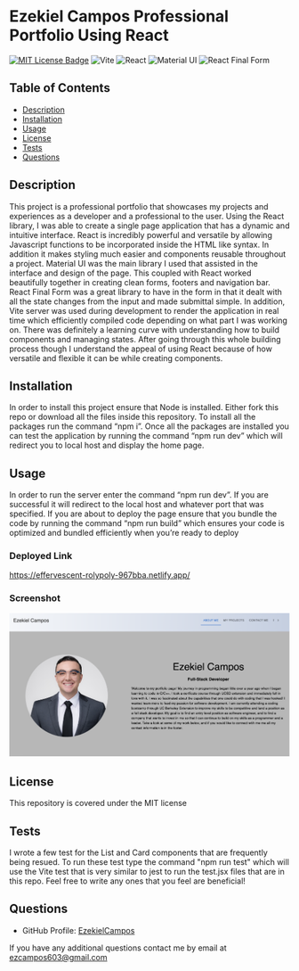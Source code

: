
# Ezekiel Campos Professional Portfolio Using React

[![MIT License Badge](https://img.shields.io/badge/license-MIT-green?style=for-the-badge)](/LICENSE)
![Vite](https://img.shields.io/badge/Vite-646CFF?style=for-the-badge&logo=vite&logoColor=white)
![React](https://img.shields.io/badge/React-61DAFB?style=for-the-badge&logo=react&logoColor=white)
![Material UI](https://img.shields.io/badge/Material--UI-007FFF?style=for-the-badge&logo=mui&logoColor=white)
![React Final Form](https://img.shields.io/badge/React_Final_Form-0F4C75?style=for-the-badge&logo=react&logoColor=white)




## Table of Contents
- [Description](#description)
- [Installation](#installation)
- [Usage](#usage)
- [License](#license)
- [Tests](#tests)
- [Questions](#questions)

## Description

This project is a professional portfolio that showcases my projects and experiences as a developer and a professional to the user.  Using the React library, I was able to create a single page application that has a dynamic and intuitive interface.  React is incredibly powerful and versatile by allowing Javascript functions to be incorporated inside the HTML like syntax.  In addition it makes styling much easier and components reusable throughout a project.  Material UI was the main library I used that assisted in the interface and design of the page.  This coupled with React worked beautifully together in creating clean forms, footers and navigation bar.  React Final Form was a great library to have in the form in that it dealt with all the state changes from the input and made submittal simple.  In addition, Vite server was used during development to render the application in real time which efficiently compiled code depending on what part I was working on.  There was definitely a learning curve with understanding how to build components and managing states.  After going through this whole building process though I understand the appeal of using React because of how versatile and flexible it can be while creating components.

## Installation

In order to install this project ensure that Node is installed.  Either fork this repo or download all the files inside this repository.  To install all the packages run the command “npm i”.  Once all the packages are installed you can test the application by running the command “npm run dev” which will redirect you to local host and display the home page.  

## Usage

In order to run the server enter the command “npm run dev”.  If you are successful it will redirect to the local host and whatever port that was specified.  If you are about to deploy the page ensure that you bundle the code by running the command “npm run build” which ensures your code is optimized and bundled efficiently when you’re ready to deploy

### Deployed Link
https://effervescent-rolypoly-967bba.netlify.app/

### Screenshot
![alt](./src/assets/img/home-pg.png)



## License

This repository is covered under the MIT license

## Tests

I wrote a few test for the List and Card components that are frequently being resued.  To run these test type the command "npm run test" which will use the Vite test that is very similar to jest to run the test.jsx files that are in this repo.  Feel free to write any ones that you feel are beneficial!


## Questions

* GitHub Profile: [EzekielCampos](https://github.com/EzekielCampos)

If you have any additional questions contact me by email at ezcampos603@gmail.com

